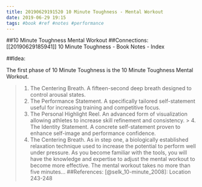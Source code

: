 ```yaml
---
title: 20190629191520 10 Minute Toughness - Mental Workout
date: 2019-06-29 19:15
tags: #book #ref #notes #performance
---
```

##10 Minute Toughness Mental Workout
##Connections:
[[20190629185941]] 10 Minute Toughness - Book Notes - Index

##Idea:

The first phase of 10 Minute Toughness is the 10 Minute Toughness Mental Workout.

> 1. The Centering Breath. A fifteen-second deep breath designed to control arousal states. 
> 2. The Performance Statement. A specifically tailored self-statement useful for increasing training and competitive focus.
> 3. The Personal Highlight Reel. An advanced form of visualization allowing athletes to increase skill refinement and consistency. > 4. The Identity Statement. A concrete self-statement proven to enhance self-image and performance confidence. 
> 5. The Centering Breath. As in step one, a biologically established relaxation technique used to increase the potential to perform well under pressure. 
> As you become familiar with the tools, you will have the knowledge and expertise to adjust the mental workout to become more effective. The mental workout takes no more than five minutes...
##References:
[@selk_10-minute_2008]: Location 243-248